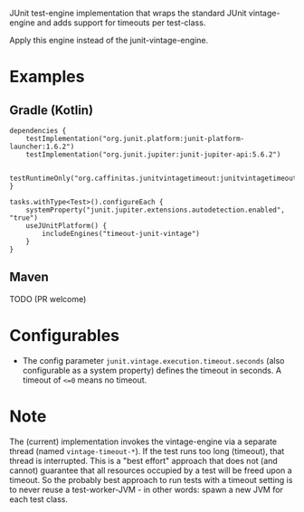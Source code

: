 JUnit test-engine implementation that wraps the standard JUnit vintage-engine and adds support for timeouts per
test-class.

Apply this engine instead of the junit-vintage-engine.

# Examples

## Gradle (Kotlin)

```(kotlin)
dependencies {
    testImplementation("org.junit.platform:junit-platform-launcher:1.6.2")
    testImplementation("org.junit.jupiter:junit-jupiter-api:5.6.2")

    testRuntimeOnly("org.caffinitas.junitvintagetimeout:junitvintagetimeout:0.1.1")
}

tasks.withType<Test>().configureEach {
    systemProperty("junit.jupiter.extensions.autodetection.enabled", "true")
    useJUnitPlatform() {
        includeEngines("timeout-junit-vintage")
    }
}

```

## Maven

TODO (PR welcome)

# Configurables
* The config parameter `junit.vintage.execution.timeout.seconds` (also configurable as a system property) defines the
  timeout in seconds. A timeout of `<=0` means no timeout.

# Note

The (current) implementation invokes the vintage-engine via a separate thread (named `vintage-timeout-*`). If the
test runs too long (timeout), that thread is interrupted. This is a "best effort" approach that does not (and cannot)
guarantee that all resources occupied by a test will be freed upon a timeout. So the probably best approach to run
tests with a timeout setting is to never reuse a test-worker-JVM - in other words: spawn a new JVM for each test class.
